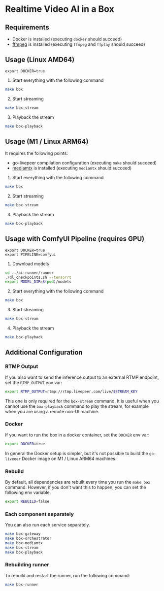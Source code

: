 # Realtime Video AI in a Box

## Requirements
- Docker is installed (executing `docker` should succeed)
- [ffmpeg](https://ffmpeg.org/) is installed (executing `ffmpeg` and `ffplay` should succeed)

## Usage (Linux AMD64)

```
export DOCKER=true
```

1. Start everything with the following command
```bash
make box
```
2. Start streaming
```bash
make box-stream
```

3. Playback the stream
```bash
make box-playback
```

## Usage (M1 / Linux ARM64)

It requires the following points:
- go-livepeer compilation configuration (executing `make` should succeed)
- [mediamtx](https://github.com/bluenviron/mediamtx) is installed (executing `mediamtx` should succeed)

1. Start everything with the following command
```bash
make box
```
2. Start streaming
```bash
make box-stream
```

3. Playback the stream
```bash
make box-playback
```

## Usage with ComfyUI Pipeline (requires GPU)

```
export DOCKER=true
export PIPELINE=comfyui
```

1. Download models

```bash
cd ../ai-runner/runner
./dl_checkpoints.sh --tensorrt
export MODEL_DIR=$(pwd)/models
```

2. Start everything with the following command
```bash
make box
```
3. Start streaming
```bash
make box-stream
```

4. Playback the stream
```bash
make box-playback
```

## Additional Configuration

### RTMP Output

If you also want to send the inference output to an external RTMP endpoint, set the `RTMP_OUTPUT` env var:
```bash
export RTMP_OUTPUT=rtmp://rtmp.livepeer.com/live/$STREAM_KEY
```

This one is only required for the `box-stream` command. It is useful when you cannot use the `box-playback` command to play the stream, for example when you are using a remote non-UI machine.

### Docker
If you want to run the box in a docker container, set the `DOCKER` env var:
```bash
export DOCKER=true
```

In general the Docker setup is simpler, but it's not possible to build the `go-liveeer` Docker image on M1 / Linux ARM64 machines.

### Rebuild

By default, all dependencies are rebuilt every time you run the `make box` command. However, if you don't want this to happen, you can set the following env variable.

```bash
export REBUILD=false
```

### Each component separately

You can also run each service separately.
```bash
make box-gateway
make box-orchestrator
make box-mediamtx
make box-stream
make box-playback
```

### Rebuilding runner
To rebuild and restart the runner, run the following command:
```bash
make box-runner
```
